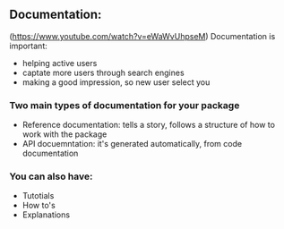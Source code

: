## **Documentation:**
(https://www.youtube.com/watch?v=eWaWvUhpseM)
Documentation is important:
- helping active users
- captate more users through search engines
- making a good impression, so new user select you

### **Two main types of documentation for your package**
- Reference documentation: tells a story, follows a structure of how to work with the package
- API docuemntation: it's generated automatically, from code documentation

### **You can also have:**
- Tutotials
- How to's
- Explanations
